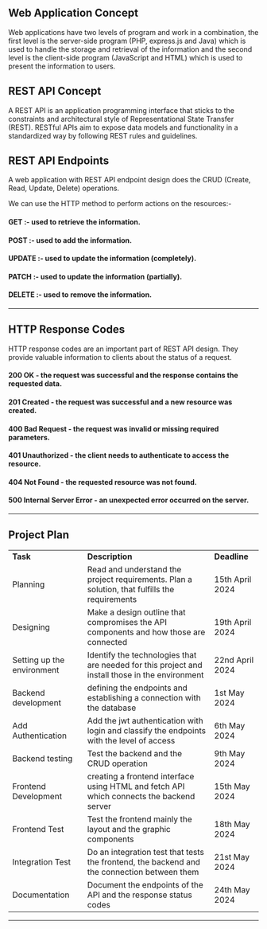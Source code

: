## Web Application Concept

Web applications have two levels of program and work in a combination, the first level is the server-side program (PHP, express.js and Java) which is used to handle the storage and retrieval of the information and the second level is the client-side program (JavaScript and HTML) which is used to present the information to users.

## REST API Concept

A REST API is an application programming interface that sticks to the constraints and architectural style of Representational State Transfer (REST). RESTful APIs aim to expose data models and functionality in a standardized way by following REST rules and guidelines.

## REST API Endpoints

A web application with REST API endpoint design does the CRUD (Create, Read, Update, Delete) operations.

We can use the HTTP method to perform actions on the resources:- 

#### GET :- used to retrieve the information.

#### POST :- used to add the information.

#### UPDATE :- used to update the information (completely).

#### PATCH :- used to update the information (partially).

#### DELETE :- used to remove the information.

---
## HTTP Response Codes

HTTP response codes are an important part of REST API design. They provide valuable information to clients about the status of a request.

#### 200 OK - the request was successful and the response contains the requested data.

#### 201 Created - the request was successful and a new resource was created.

#### 400 Bad Request - the request was invalid or missing required parameters.

#### 401 Unauthorized - the client needs to authenticate to access the resource.

#### 404 Not Found - the requested resource was not found.

#### 500 Internal Server Error - an unexpected error occurred on the server.

-----

## Project Plan


|                                        |                                        |                                       |
| -------------------------------------- | -------------------------------------- | --------------------------------------|
| **Task**                               | **Description**                        | **Deadline**                          |
| Planning                               | Read and understand the project requirements. Plan a solution, that fulfills the requirements |   15th April 2024 |
| Designing | Make a design outline that compromises the API components and how those are connected | 19th April 2024|
| Setting up the environment | Identify the technologies that are needed for this project and install those in the environment | 22nd April 2024 |
| Backend development | defining the endpoints and establishing a connection with the database | 1st May 2024 |
| Add Authentication | Add the jwt authentication with login and classify the endpoints with the level of access | 6th May 2024 |
| Backend testing | Test the backend and the CRUD operation | 9th May 2024 |
| Frontend Development | creating a frontend interface using HTML and fetch API which connects the backend server| 15th May 2024 |
| Frontend Test | Test the frontend mainly the layout and the graphic components | 18th May 2024 |
| Integration Test | Do an integration test that tests the frontend, the backend and the connection between them | 21st May 2024 |
| Documentation | Document the endpoints of the API and the response status codes | 24th May 2024 |

-------